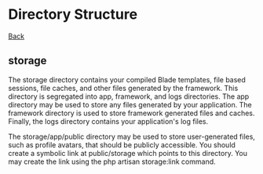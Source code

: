 # Directory Structure

[Back](../README.MD)

## storage

The storage directory contains your compiled Blade templates, file based sessions, file caches, 
and other files generated by the framework. This directory is segregated into app, framework, 
and  logs directories. The app directory may be used to store any files generated by your 
application. The framework directory is used to store framework generated files and caches. 
Finally, the logs directory contains your application's log files.

The storage/app/public directory may be used to store user-generated files, such as profile 
avatars, that should be publicly accessible. You should create a symbolic link at public/storage
which points to this directory. You may create the link using the php artisan storage:link 
command.
